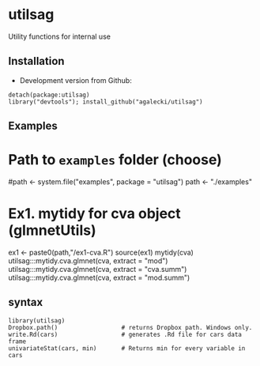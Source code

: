 # utilsag

Utility functions for internal use

## Installation

* Development version from Github:
```
detach(package:utilsag)
library("devtools"); install_github("agalecki/utilsag")
```

## Examples

# Path to `examples` folder (choose)
#path <- system.file("examples", package = "utilsag")
path <- "./examples"

# Ex1. mytidy for cva object (glmnetUtils)
ex1 <- paste0(path,"/ex1-cva.R")
source(ex1)
mytidy(cva)
utilsag:::mytidy.cva.glmnet(cva, extract = "mod")
utilsag:::mytidy.cva.glmnet(cva, extract = "cva.summ")
utilsag:::mytidy.cva.glmnet(cva, extract = "mod.summ")




## syntax

```
library(utilsag)
Dropbox.path()                  # returns Dropbox path. Windows only.
write.Rd(cars)                  # generates .Rd file for cars data frame
univariateStat(cars, min)       # Returns min for every variable in cars
```
